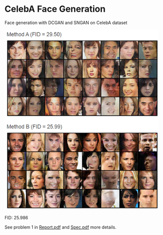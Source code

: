 # CelebA Face Generation

Face generation with DCGAN and SNGAN on CelebA dataset

![Face](./Results.png)

FID: 25.986

See problem 1 in [Report.pdf](./Report.pdf) and [Spec.pdf](Spec.pdf)  more details.
